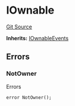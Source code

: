 # IOwnable
[Git Source](https://github.com/YBadiss/solidity-exercise-private/blob/f14e48d2011704a0c8a698b843deeed8a3b64a94/src/utils/Ownable.sol)

**Inherits:**
[IOwnableEvents](/src/utils/Ownable.sol/interface.IOwnableEvents.md)


## Errors
### NotOwner
Errors


```solidity
error NotOwner();
```

